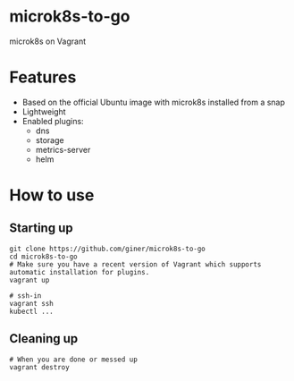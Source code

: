 # microk8s-to-go
microk8s on Vagrant

# Features
- Based on the official Ubuntu image with microk8s installed from a snap
- Lightweight
- Enabled plugins:
  - dns
  - storage
  - metrics-server
  - helm

# How to use
## Starting up
```
git clone https://github.com/giner/microk8s-to-go
cd microk8s-to-go
# Make sure you have a recent version of Vagrant which supports automatic installation for plugins.
vagrant up

# ssh-in
vagrant ssh
kubectl ...
```

## Cleaning up
```
# When you are done or messed up
vagrant destroy
```
